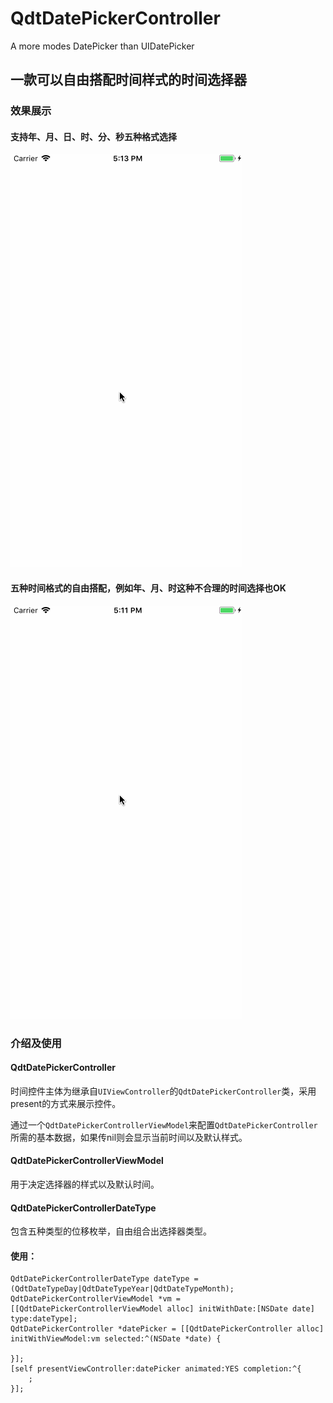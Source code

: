 # QdtDatePickerController

A more modes DatePicker than UIDatePicker

一款可以自由搭配时间样式的时间选择器
---


### 效果展示

#### 支持年、月、日、时、分、秒五种格式选择
![xxx](https://github.com/qiuzijie/QdtDatePickerController/raw/master/gif/2.gif)


#### 五种时间格式的自由搭配，例如年、月、时这种不合理的时间选择也OK
![xxx](https://github.com/qiuzijie/QdtDatePickerController/raw/master/gif/1.gif)


### 介绍及使用

#### QdtDatePickerController
时间控件主体为继承自`UIViewController`的`QdtDatePickerController`类，采用present的方式来展示控件。

通过一个`QdtDatePickerControllerViewModel`来配置`QdtDatePickerController`所需的基本数据，如果传nil则会显示当前时间以及默认样式。

#### QdtDatePickerControllerViewModel
用于决定选择器的样式以及默认时间。

#### QdtDatePickerControllerDateType
包含五种类型的位移枚举，自由组合出选择器类型。

#### 使用：
```
QdtDatePickerControllerDateType dateType = (QdtDateTypeDay|QdtDateTypeYear|QdtDateTypeMonth);
QdtDatePickerControllerViewModel *vm = [[QdtDatePickerControllerViewModel alloc] initWithDate:[NSDate date] type:dateType];
QdtDatePickerController *datePicker = [[QdtDatePickerController alloc] initWithViewModel:vm selected:^(NSDate *date) {

}];
[self presentViewController:datePicker animated:YES completion:^{
    ;
}];
```
